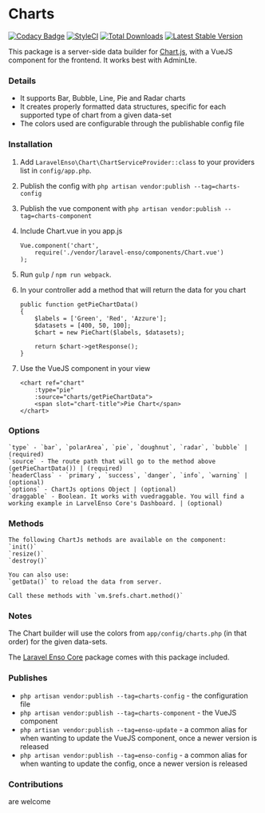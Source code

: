 # Charts
[![Codacy Badge](https://api.codacy.com/project/badge/Grade/aa6c0917f8c6425f87eb94c01d84b2f8)](https://www.codacy.com/app/laravel-enso/Charts?utm_source=github.com&amp;utm_medium=referral&amp;utm_content=laravel-enso/Charts&amp;utm_campaign=Badge_Grade)
[![StyleCI](https://styleci.io/repos/85484767/shield?branch=master)](https://styleci.io/repos/85484767)
[![Total Downloads](https://poser.pugx.org/laravel-enso/charts/downloads)](https://packagist.org/packages/laravel-enso/charts)
[![Latest Stable Version](https://poser.pugx.org/laravel-enso/charts/version)](https://packagist.org/packages/laravel-enso/charts)

This package is a server-side data builder for [Chart.js](http://www.chartjs.org), with a VueJS component for the frontend. 
It works best with AdminLte.

### Details
- It supports Bar, Bubble, Line, Pie and Radar charts
- It creates properly formatted data structures, specific for each supported type of chart from a given data-set
- The colors used are configurable through the publishable config file

### Installation

1. Add `LaravelEnso\Chart\ChartServiceProvider::class` to your providers list in `config/app.php`.

2. Publish the config with `php artisan vendor:publish --tag=charts-config`

3. Publish the vue component with `php artisan vendor:publish --tag=charts-component`

4. Include Chart.vue in you app.js

    ```
    Vue.component('chart',
        require('./vendor/laravel-enso/components/Chart.vue')
    );
    ```

5. Run `gulp` / `npm run webpack`.

6. In your controller add a method that will return the data for you chart

    ```
    public function getPieChartData()
    {
        $labels = ['Green', 'Red', 'Azzure'];
        $datasets = [400, 50, 100];
        $chart = new PieChart($labels, $datasets);
    
        return $chart->getResponse();
    }
    ```

7. Use the VueJS component in your view

    ```
    <chart ref="chart"
        :type="pie"
        :source="charts/getPieChartData">
        <span slot="chart-title">Pie Chart</span>
    </chart>
    ```

### Options

	`type` - `bar`, `polarArea`, `pie`, `doughnut`, `radar`, `bubble` | (required)
	`source` - The route path that will go to the method above (getPieChartData()) | (required)
	`headerClass` - `primary`, `success`, `danger`, `info`, `warning` | (optional)
	`options` - ChartJs options Object | (optional)
	`draggable` - Boolean. It works with vuedraggable. You will find a working example in LarvelEnso Core's Dashboard. | (optional)

### Methods

	The following ChartJs methods are available on the component:
	`init()`
	`resize()`
	`destroy()`

	You can also use:
	`getData()` to reload the data from server.

	Call these methods with `vm.$refs.chart.method()`

### Notes

The Chart builder will use the colors from `app/config/charts.php` (in that order) for the given data-sets.

The [Laravel Enso Core](https://github.com/laravel-enso/Core) package comes with this package included.

### Publishes

- `php artisan vendor:publish --tag=charts-config` - the configuration file
- `php artisan vendor:publish --tag=charts-component` - the VueJS component
- `php artisan vendor:publish --tag=enso-update` - a common alias for when wanting to update the VueJS component, 
once a newer version is released
- `php artisan vendor:publish --tag=enso-config` - a common alias for when wanting to update the config, 
once a newer version is released


### Contributions

are welcome